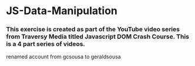 # JS-Data-Manipulation

### This exercise is created as part of the YouTube video series from Traversy Media titled Javascript DOM Crash Course. This is a 4 part series of videos.

renamed account from gcsousa to geraldsousa